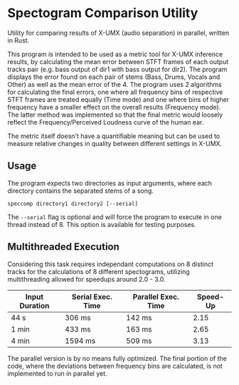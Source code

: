 # Spectogram Comparison Utility
Utility for comparing results of X-UMX (audio separation) in parallel, written in Rust.

This program is intended to be used as a metric tool for X-UMX inference results, by calculating the mean error between STFT frames of each output tracks pair (e.g. bass output of dir1 with bass output for dir2). The program displays the error found on each pair of stems (Bass, Drums, Vocals and Other) as well as the mean error of the 4. The program uses 2 algorithms for calculating the final errors, one where all frequency bins of respective STFT frames are treated equally (Time mode) and one where bins of higher frequency have a smaller effect on the overall results (Frequency mode). The latter method was implemented so that the final metric would loosely reflect the Frequency/Perceived Loudness curve of the human ear. 

The metric itself doesn't have a quantifiable meaning but can be used to measure relative changes in quality between different settings in X-UMX. 

## Usage
The program expects two directories as input arguments, where each directory contains the separated stems of a song.

```
speccomp directory1 directory2 [--serial]
```

The `--serial` flag is optional and will force the program to execute in one thread instead of 8. This option is available for testing purposes.

## Multithreaded Execution
Considering this task requires independant computations on 8 distinct tracks for the calculations of 8 different spectograms, utilizing multithreading allowed for speedups around 2.0 - 3.0.

| **Input Duration** | **Serial Exec. Time** | **Parallel Exec. Time** | **Speed-Up** |
|-----------|-------------|------------|-------------|
| 44 s | 306 ms | 142 ms | 2.15 |
| 1 min | 433 ms | 163 ms | 2.65 |
| 4 min | 1594 ms | 509 ms | 3.13 |

The parallel version is by no means fully optimized. The final portion of the code, where the deviations between frequency bins are calculated, is not implemented to run in parallel yet.



